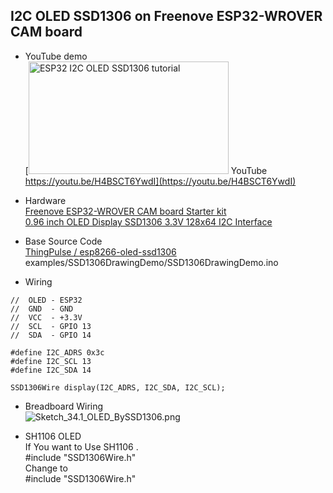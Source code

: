 ## I2C OLED SSD1306 on Freenove ESP32-WROVER CAM board

* YouTube demo  
[<img src="https://img.youtube.com/vi/H4BSCT6YwdI/maxresdefault.jpg" alt="ESP32 I2C OLED SSD1306 tutorial" title="ESP32 I2C OLED SSD1306 tutorial" width="320" height="180"> YouTube https://youtu.be/H4BSCT6YwdI](https://youtu.be/H4BSCT6YwdI)  

* Hardware  
[Freenove ESP32-WROVER CAM board Starter kit](https://www.amazon.co.jp/dp/B09BC1N9LL/ref=nosim?tag=freewing-22)  
[0.96 inch OLED Display SSD1306 3.3V 128x64 I2C Interface](https://www.amazon.co.jp/dp/B081ZQ5Z97/ref=nosim?tag=freewing-22)  
  
* Base Source Code  
[ThingPulse / esp8266-oled-ssd1306](https://github.com/ThingPulse/esp8266-oled-ssd1306)  
examples/SSD1306DrawingDemo/SSD1306DrawingDemo.ino  

* Wiring  
```
//  OLED - ESP32  
//  GND  - GND  
//  VCC  - +3.3V  
//  SCL  - GPIO 13  
//  SDA  - GPIO 14  
```
```
#define I2C_ADRS 0x3c
#define I2C_SCL 13
#define I2C_SDA 14

SSD1306Wire display(I2C_ADRS, I2C_SDA, I2C_SCL);
```

* Breadboard Wiring  
![Sketch_34.1_OLED_BySSD1306.png](https://user-images.githubusercontent.com/16265606/223709216-c1189012-0bbb-4b8e-80dd-95b276f5cae7.png)  

* SH1106 OLED  
If You want to Use SH1106 .  
#include "SSD1306Wire.h"  
 Change to  
#include "SSD1306Wire.h"  
